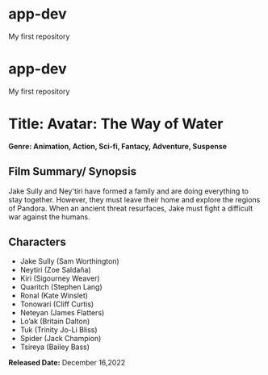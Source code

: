 # app-dev
My first repository

# app-dev
My first repository

# Title: Avatar: The Way of Water
**Genre: Animation, Action, Sci-fi, Fantacy, Adventure, Suspense**

## Film Summary/ Synopsis
Jake Sully and Ney'tiri have formed a family and are doing everything to stay together. However, 
they must leave their home and explore the regions of Pandora. When an ancient threat resurfaces, Jake must fight a difficult war against the humans.

## Characters
- Jake Sully (Sam Worthington)
- Neytiri (Zoe Saldaňa)
- Kiri (Sigourney Weaver)
- Quaritch (Stephen Lang)
- Ronal (Kate Winslet)
- Tonowari (Cliff Curtis)
- Neteyan (James Flatters)
- Lo’ak (Britain Dalton)
- Tuk (Trinity Jo-Li Bliss)
- Spider (Jack Champion)
- Tsireya (Bailey Bass)

**Released Date:** December 16,2022 
